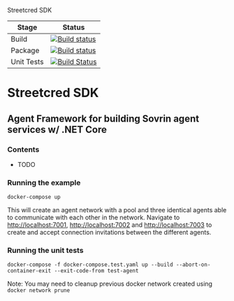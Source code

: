 Streetcred SDK

| Stage | Status |
| --- | --- |
| Build | [![Build status](https://streetcred.visualstudio.com/Streetcred/_apis/build/status/SDK/SDK%20(Compile%20Only))](https://streetcred.visualstudio.com/Streetcred/_build/latest?definitionId=7) |
| Package | [![Build status](https://streetcred.visualstudio.com/Streetcred/_apis/build/status/SDK/SDK%20(Build%20Package%20&%20Publish))](https://streetcred.visualstudio.com/Streetcred/_build/latest?definitionId=2) |
| Unit Tests | [![Build Status](https://travis-ci.org/streetcred-id/streetcred-sdk.svg?branch=master)](https://travis-ci.org/streetcred-id/streetcred-sdk) |

# Streetcred SDK
## Agent Framework for building Sovrin agent services w/ .NET Core

### Contents
- TODO

### Running the example

```lang=bash
docker-compose up
```

This will create an agent network with a pool and three identical agents able to communicate with each other in the network.
Navigate to [http://localhost:7001](), [http://localhost:7002]() and [http://localhost:7003]() to create and accept connection invitations between the different agents.

### Running the unit tests

```lang=bash
docker-compose -f docker-compose.test.yaml up --build --abort-on-container-exit --exit-code-from test-agent
```

Note: You may need to cleanup previous docker network created using `docker network prune`
